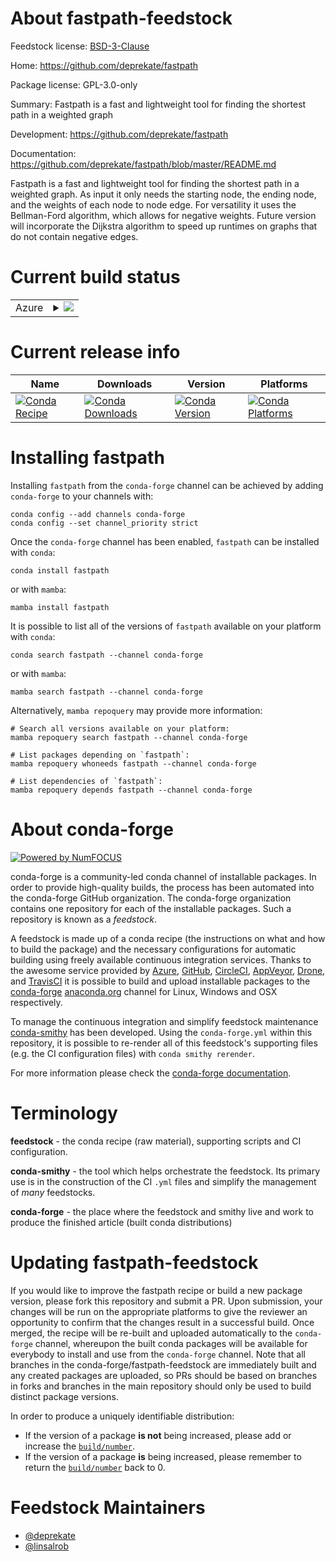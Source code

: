 About fastpath-feedstock
========================

Feedstock license: [BSD-3-Clause](https://github.com/conda-forge/fastpath-feedstock/blob/main/LICENSE.txt)

Home: https://github.com/deprekate/fastpath

Package license: GPL-3.0-only

Summary: Fastpath is a fast and lightweight tool for finding the shortest path in a weighted graph

Development: https://github.com/deprekate/fastpath

Documentation: https://github.com/deprekate/fastpath/blob/master/README.md

Fastpath is a fast and lightweight tool for finding the shortest path in a weighted graph.
As input it only needs the starting node, the ending node, and the weights of each node
to node edge. For versatility it uses the Bellman-Ford algorithm, which allows for negative
weights. Future version will incorporate the Dijkstra algorithm to speed up runtimes on
graphs that do not contain negative edges.


Current build status
====================


<table>
    
  <tr>
    <td>Azure</td>
    <td>
      <details>
        <summary>
          <a href="https://dev.azure.com/conda-forge/feedstock-builds/_build/latest?definitionId=13498&branchName=main">
            <img src="https://dev.azure.com/conda-forge/feedstock-builds/_apis/build/status/fastpath-feedstock?branchName=main">
          </a>
        </summary>
        <table>
          <thead><tr><th>Variant</th><th>Status</th></tr></thead>
          <tbody><tr>
              <td>linux_64_python3.10.____cpython</td>
              <td>
                <a href="https://dev.azure.com/conda-forge/feedstock-builds/_build/latest?definitionId=13498&branchName=main">
                  <img src="https://dev.azure.com/conda-forge/feedstock-builds/_apis/build/status/fastpath-feedstock?branchName=main&jobName=linux&configuration=linux%20linux_64_python3.10.____cpython" alt="variant">
                </a>
              </td>
            </tr><tr>
              <td>linux_64_python3.11.____cpython</td>
              <td>
                <a href="https://dev.azure.com/conda-forge/feedstock-builds/_build/latest?definitionId=13498&branchName=main">
                  <img src="https://dev.azure.com/conda-forge/feedstock-builds/_apis/build/status/fastpath-feedstock?branchName=main&jobName=linux&configuration=linux%20linux_64_python3.11.____cpython" alt="variant">
                </a>
              </td>
            </tr><tr>
              <td>linux_64_python3.12.____cpython</td>
              <td>
                <a href="https://dev.azure.com/conda-forge/feedstock-builds/_build/latest?definitionId=13498&branchName=main">
                  <img src="https://dev.azure.com/conda-forge/feedstock-builds/_apis/build/status/fastpath-feedstock?branchName=main&jobName=linux&configuration=linux%20linux_64_python3.12.____cpython" alt="variant">
                </a>
              </td>
            </tr><tr>
              <td>linux_64_python3.13.____cp313</td>
              <td>
                <a href="https://dev.azure.com/conda-forge/feedstock-builds/_build/latest?definitionId=13498&branchName=main">
                  <img src="https://dev.azure.com/conda-forge/feedstock-builds/_apis/build/status/fastpath-feedstock?branchName=main&jobName=linux&configuration=linux%20linux_64_python3.13.____cp313" alt="variant">
                </a>
              </td>
            </tr><tr>
              <td>linux_64_python3.9.____cpython</td>
              <td>
                <a href="https://dev.azure.com/conda-forge/feedstock-builds/_build/latest?definitionId=13498&branchName=main">
                  <img src="https://dev.azure.com/conda-forge/feedstock-builds/_apis/build/status/fastpath-feedstock?branchName=main&jobName=linux&configuration=linux%20linux_64_python3.9.____cpython" alt="variant">
                </a>
              </td>
            </tr><tr>
              <td>osx_64_python3.10.____cpython</td>
              <td>
                <a href="https://dev.azure.com/conda-forge/feedstock-builds/_build/latest?definitionId=13498&branchName=main">
                  <img src="https://dev.azure.com/conda-forge/feedstock-builds/_apis/build/status/fastpath-feedstock?branchName=main&jobName=osx&configuration=osx%20osx_64_python3.10.____cpython" alt="variant">
                </a>
              </td>
            </tr><tr>
              <td>osx_64_python3.11.____cpython</td>
              <td>
                <a href="https://dev.azure.com/conda-forge/feedstock-builds/_build/latest?definitionId=13498&branchName=main">
                  <img src="https://dev.azure.com/conda-forge/feedstock-builds/_apis/build/status/fastpath-feedstock?branchName=main&jobName=osx&configuration=osx%20osx_64_python3.11.____cpython" alt="variant">
                </a>
              </td>
            </tr><tr>
              <td>osx_64_python3.12.____cpython</td>
              <td>
                <a href="https://dev.azure.com/conda-forge/feedstock-builds/_build/latest?definitionId=13498&branchName=main">
                  <img src="https://dev.azure.com/conda-forge/feedstock-builds/_apis/build/status/fastpath-feedstock?branchName=main&jobName=osx&configuration=osx%20osx_64_python3.12.____cpython" alt="variant">
                </a>
              </td>
            </tr><tr>
              <td>osx_64_python3.13.____cp313</td>
              <td>
                <a href="https://dev.azure.com/conda-forge/feedstock-builds/_build/latest?definitionId=13498&branchName=main">
                  <img src="https://dev.azure.com/conda-forge/feedstock-builds/_apis/build/status/fastpath-feedstock?branchName=main&jobName=osx&configuration=osx%20osx_64_python3.13.____cp313" alt="variant">
                </a>
              </td>
            </tr><tr>
              <td>osx_64_python3.9.____cpython</td>
              <td>
                <a href="https://dev.azure.com/conda-forge/feedstock-builds/_build/latest?definitionId=13498&branchName=main">
                  <img src="https://dev.azure.com/conda-forge/feedstock-builds/_apis/build/status/fastpath-feedstock?branchName=main&jobName=osx&configuration=osx%20osx_64_python3.9.____cpython" alt="variant">
                </a>
              </td>
            </tr>
          </tbody>
        </table>
      </details>
    </td>
  </tr>
</table>

Current release info
====================

| Name | Downloads | Version | Platforms |
| --- | --- | --- | --- |
| [![Conda Recipe](https://img.shields.io/badge/recipe-fastpath-green.svg)](https://anaconda.org/conda-forge/fastpath) | [![Conda Downloads](https://img.shields.io/conda/dn/conda-forge/fastpath.svg)](https://anaconda.org/conda-forge/fastpath) | [![Conda Version](https://img.shields.io/conda/vn/conda-forge/fastpath.svg)](https://anaconda.org/conda-forge/fastpath) | [![Conda Platforms](https://img.shields.io/conda/pn/conda-forge/fastpath.svg)](https://anaconda.org/conda-forge/fastpath) |

Installing fastpath
===================

Installing `fastpath` from the `conda-forge` channel can be achieved by adding `conda-forge` to your channels with:

```
conda config --add channels conda-forge
conda config --set channel_priority strict
```

Once the `conda-forge` channel has been enabled, `fastpath` can be installed with `conda`:

```
conda install fastpath
```

or with `mamba`:

```
mamba install fastpath
```

It is possible to list all of the versions of `fastpath` available on your platform with `conda`:

```
conda search fastpath --channel conda-forge
```

or with `mamba`:

```
mamba search fastpath --channel conda-forge
```

Alternatively, `mamba repoquery` may provide more information:

```
# Search all versions available on your platform:
mamba repoquery search fastpath --channel conda-forge

# List packages depending on `fastpath`:
mamba repoquery whoneeds fastpath --channel conda-forge

# List dependencies of `fastpath`:
mamba repoquery depends fastpath --channel conda-forge
```


About conda-forge
=================

[![Powered by
NumFOCUS](https://img.shields.io/badge/powered%20by-NumFOCUS-orange.svg?style=flat&colorA=E1523D&colorB=007D8A)](https://numfocus.org)

conda-forge is a community-led conda channel of installable packages.
In order to provide high-quality builds, the process has been automated into the
conda-forge GitHub organization. The conda-forge organization contains one repository
for each of the installable packages. Such a repository is known as a *feedstock*.

A feedstock is made up of a conda recipe (the instructions on what and how to build
the package) and the necessary configurations for automatic building using freely
available continuous integration services. Thanks to the awesome service provided by
[Azure](https://azure.microsoft.com/en-us/services/devops/), [GitHub](https://github.com/),
[CircleCI](https://circleci.com/), [AppVeyor](https://www.appveyor.com/),
[Drone](https://cloud.drone.io/welcome), and [TravisCI](https://travis-ci.com/)
it is possible to build and upload installable packages to the
[conda-forge](https://anaconda.org/conda-forge) [anaconda.org](https://anaconda.org/)
channel for Linux, Windows and OSX respectively.

To manage the continuous integration and simplify feedstock maintenance
[conda-smithy](https://github.com/conda-forge/conda-smithy) has been developed.
Using the ``conda-forge.yml`` within this repository, it is possible to re-render all of
this feedstock's supporting files (e.g. the CI configuration files) with ``conda smithy rerender``.

For more information please check the [conda-forge documentation](https://conda-forge.org/docs/).

Terminology
===========

**feedstock** - the conda recipe (raw material), supporting scripts and CI configuration.

**conda-smithy** - the tool which helps orchestrate the feedstock.
                   Its primary use is in the construction of the CI ``.yml`` files
                   and simplify the management of *many* feedstocks.

**conda-forge** - the place where the feedstock and smithy live and work to
                  produce the finished article (built conda distributions)


Updating fastpath-feedstock
===========================

If you would like to improve the fastpath recipe or build a new
package version, please fork this repository and submit a PR. Upon submission,
your changes will be run on the appropriate platforms to give the reviewer an
opportunity to confirm that the changes result in a successful build. Once
merged, the recipe will be re-built and uploaded automatically to the
`conda-forge` channel, whereupon the built conda packages will be available for
everybody to install and use from the `conda-forge` channel.
Note that all branches in the conda-forge/fastpath-feedstock are
immediately built and any created packages are uploaded, so PRs should be based
on branches in forks and branches in the main repository should only be used to
build distinct package versions.

In order to produce a uniquely identifiable distribution:
 * If the version of a package **is not** being increased, please add or increase
   the [``build/number``](https://docs.conda.io/projects/conda-build/en/latest/resources/define-metadata.html#build-number-and-string).
 * If the version of a package **is** being increased, please remember to return
   the [``build/number``](https://docs.conda.io/projects/conda-build/en/latest/resources/define-metadata.html#build-number-and-string)
   back to 0.

Feedstock Maintainers
=====================

* [@deprekate](https://github.com/deprekate/)
* [@linsalrob](https://github.com/linsalrob/)

